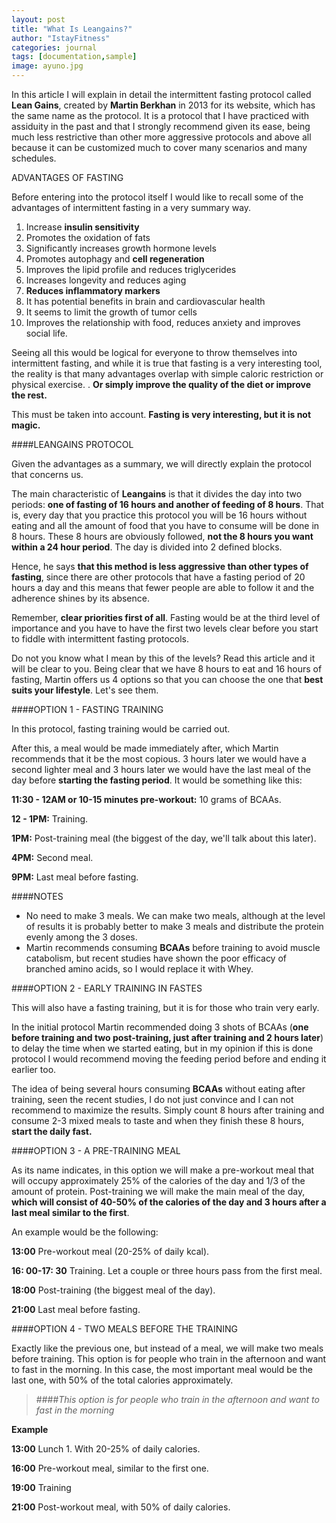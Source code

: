 ```yaml
---
layout: post
title: "What Is Leangains?"
author: "IstayFitness"
categories: journal
tags: [documentation,sample]
image: ayuno.jpg
---
```


In this article I will explain in detail the intermittent fasting protocol called **Lean Gains**, created by **Martin Berkhan** in 2013 for its website, which has the same name as the protocol. It is a protocol that I have practiced with assiduity in the past and that I strongly recommend given its ease, being much less restrictive than other more aggressive protocols and above all because it can be customized much to cover many scenarios and many schedules.

ADVANTAGES OF FASTING

Before entering into the protocol itself I would like to recall some of the advantages of intermittent fasting in a very summary way.

1. Increase **insulin sensitivity**
2. Promotes the oxidation of fats
3. Significantly increases growth hormone levels
4. Promotes autophagy and **cell regeneration**
5. Improves the lipid profile and reduces triglycerides
6. Increases longevity and reduces aging
7. **Reduces inflammatory markers**
8. It has potential benefits in brain and cardiovascular health
9. It seems to limit the growth of tumor cells
10. Improves the relationship with food, reduces anxiety and improves social life.



Seeing all this would be logical for everyone to throw themselves into intermittent fasting, and while it is true that fasting is a very interesting tool, the reality is that many advantages overlap with simple caloric restriction or physical exercise. . **Or simply improve the quality of the diet or improve the rest.**

This must be taken into account. **Fasting is very interesting, but it is not magic.**

####LEANGAINS PROTOCOL

Given the advantages as a summary, we will directly explain the protocol that concerns us.

The main characteristic of **Leangains** is that it divides the day into two periods: **one of fasting of 16 hours and another of feeding of 8 hours**. That is, every day that you practice this protocol you will be 16 hours without eating and all the amount of food that you have to consume will be done in 8 hours. These 8 hours are obviously followed, **not the 8 hours you want within a 24 hour period**. The day is divided into 2 defined blocks.

Hence, he says **that this method is less aggressive than other types of fasting**, since there are other protocols that have a fasting period of 20 hours a day and this means that fewer people are able to follow it and the adherence shines by its absence.

Remember, **clear priorities first of all**. Fasting would be at the third level of importance and you have to have the first two levels clear before you start to fiddle with intermittent fasting protocols.

Do not you know what I mean by this of the levels? Read this article and it will be clear to you. Being clear that we have 8 hours to eat and 16 hours of fasting, Martin offers us 4 options so that you can choose the one that **best suits your lifestyle**. Let's see them.

####OPTION 1 - FASTING TRAINING

In this protocol, fasting training would be carried out.

After this, a meal would be made immediately after, which Martin recommends that it be the most copious. 3 hours later we would have a second lighter meal and 3 hours later we would have the last meal of the day before **starting the fasting period**. It would be something like this:

**11:30 - 12AM or 10-15 minutes pre-workout:** 10 grams of BCAAs.

**12 - 1PM:** Training.

**1PM:** Post-training meal (the biggest of the day, we'll talk about this later).

**4PM:** Second meal.

**9PM:** Last meal before fasting.

####NOTES

- No need to make 3 meals. We can make two meals, although at the level of results it is probably better to make 3 meals and distribute the protein evenly among the 3 doses.
- Martin recommends consuming **BCAAs** before training to avoid muscle catabolism, but recent studies have shown the poor efficacy of branched amino acids, so I would replace it with Whey.

####OPTION 2 - EARLY TRAINING IN FASTES

This will also have a fasting training, but it is for those who train very early.

In the initial protocol Martin recommended doing 3 shots of BCAAs (**one before training and two post-training, just after training and 2 hours later**) to delay the time when we started eating, but in my opinion if this is done protocol I would recommend moving the feeding period before and ending it earlier too.

The idea of being several hours consuming **BCAAs** without eating after training, seen the recent studies, I do not just convince and I can not recommend to maximize the results. Simply count 8 hours after training and consume 2-3 mixed meals to taste and when they finish these 8 hours, **start the daily fast.**

####OPTION 3 - A PRE-TRAINING MEAL

As its name indicates, in this option we will make a pre-workout meal that will occupy approximately 25% of the calories of the day and 1/3 of the amount of protein. Post-training we will make the main meal of the day, **which will consist of 40-50% of the calories of the day and 3 hours after a last meal similar to the first**.

An example would be the following:

**13:00** Pre-workout meal (20-25% of daily kcal).

**16: 00-17: 30** Training. Let a couple or three hours pass from the first meal.

**18:00** Post-training (the biggest meal of the day).

**21:00** Last meal before fasting.

####OPTION 4 - TWO MEALS BEFORE THE TRAINING

Exactly like the previous one, but instead of a meal, we will make two meals before training. This option is for people who train in the afternoon and want to fast in the morning. In this case, the most important meal would be the last one, with 50% of the total calories approximately.

> ####*This option is for people who train in the afternoon and want to fast in the morning*

**Example**

**13:00** Lunch 1. With 20-25% of daily calories.

**16:00** Pre-workout meal, similar to the first one.

**19:00**  Training

**21:00** Post-workout meal, with 50% of daily calories.

